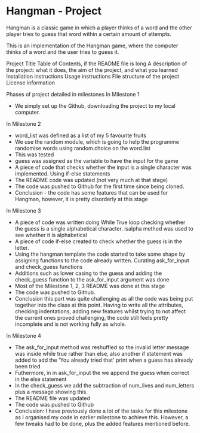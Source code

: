 # Hangman - Project 
Hangman is a classic game in which a player thinks of a word and the other player tries to guess that word within a certain amount of attempts.

This is an implementation of the Hangman game, where the computer thinks of a word and the user tries to guess it. 

Project Title
Table of Contents, if the README file is long
A description of the project: what it does, the aim of the project, and what you learned
Installation instructions
Usage instructions
File structure of the project
License information

Phases of project detailed in milestones 
In Milestone 1
- We simply set up the Github, downloading the project to my local computer. 

In Milestone 2
- word_list was defined as a list of my 5 favourite fruits
- We use the random module, which is going to help the programme randomise words using random.choice on the word.list
- This was tested 
- guess was assigned as the variable to have the input for the game 
- A piece of code that checks whether the input is a single character was implemented. Using if-else statements
- The README code was updated (not very much at that stage)
- The code was pushed to Github for the first time since being cloned. 
- Conclusion - the code has some features that can be used for Hangman, however, it is pretty disorderly at this stage 

In Milestone 3
- A piece of code was written doing While True loop checking whether the guess is a single alphabetical character. isalpha method was used to see whether it is alphabetical
- A piece of code if-else created to check whether the guess is in the letter. 
- Using the hangman template the code started to take some shape by assigning functions to the code already written. Curating ask_for_input and check_guess functions
- Additions such as lower casing to the guess and adding the check_guess function to the ask_for_input argument was done
- Most of the Milestone 1, 2, 3 README was done at this stage
- The code was pushed to Github.
- Conclusion this part was quite challenging as all the code was being put together into the class at this point.  Having to write all the attributes, checking indentations, adding new features whilst trying to not affect the current ones proved challenging, the code still feels pretty incomplete and is not working fully as whole.  

In Milestone 4
- The ask_for_input method was reshuffled so the invalid letter message was inside while true rather than else, also another if statement was added to add the 'You already tried that' print when a guess has already been tried
- Futhermore, in in ask_for_input the we append the guess when correct in the else statement
- In the check_guess we add the subtraction of num_lives and num_letters plus a message showing this. 
- The README file was updated
- The code was pushed to Github
- Conclusion: I have previously done a lot of the tasks for this milestone as I organised my code in earlier milestone to achieve this. However, a few tweaks had to be done, plus the added features mentioned before. 

